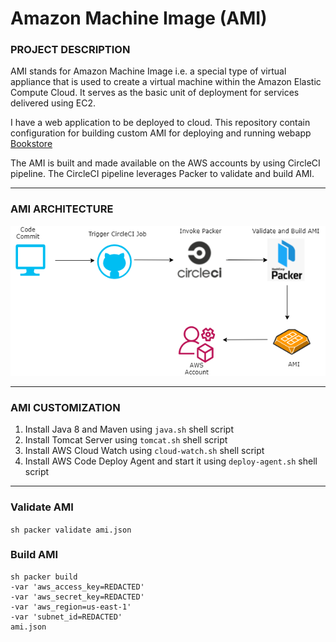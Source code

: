# Amazon Machine Image (AMI)

### PROJECT DESCRIPTION
AMI stands for Amazon Machine Image i.e. a special type of virtual appliance that is used to create a virtual machine within the Amazon Elastic Compute Cloud. It serves as the basic unit of deployment for services delivered using EC2.

I have a web application to be deployed to cloud. This repository contain configuration for building custom AMI for deploying and running webapp [Bookstore](https://github.com/aelinadas/bookstore)

The AMI is built and made available on the AWS accounts by using CircleCI pipeline. 
The CircleCI pipeline leverages Packer to validate and build AMI.

---

### AMI ARCHITECTURE

<img alt="Architecture" src="https://github.com/aelinadas/amazon-machine-image/blob/main/images/AMI.png" />

---

### AMI CUSTOMIZATION

1. Install Java 8 and Maven using ```java.sh``` shell script
2. Install Tomcat Server using ```tomcat.sh``` shell script
3. Install AWS Cloud Watch using ```cloud-watch.sh``` shell script
4. Install AWS Code Deploy Agent and start it using ```deploy-agent.sh``` shell script

---

### Validate AMI

``` sh packer validate ami.json ```

### Build AMI

``` 
sh packer build
-var 'aws_access_key=REDACTED'
-var 'aws_secret_key=REDACTED'
-var 'aws_region=us-east-1'
-var 'subnet_id=REDACTED'
ami.json 
```
